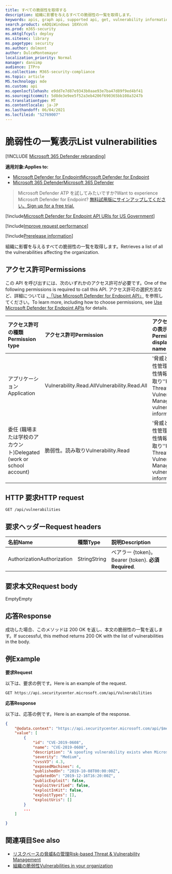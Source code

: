 ```yaml
---
title: すべての脆弱性を取得する
description: 組織に影響を与えるすべての脆弱性の一覧を取得します。
keywords: apis, graph api, supported api, get, vulnerability information, Microsoft Defender for Endpoint tvm api
search.product: eADQiWindows 10XVcnh
ms.prod: m365-security
ms.mktglfcycl: deploy
ms.sitesec: library
ms.pagetype: security
ms.author: dolmont
author: DulceMontemayor
localization_priority: Normal
manager: dansimp
audience: ITPro
ms.collection: M365-security-compliance
ms.topic: article
MS.technology: mde
ms.custom: api
ms.openlocfilehash: e9dd7e7d87e9343b0aae93e7ba47d89f9ed4bf41
ms.sourcegitcommit: 5d8de3e9ee5f52a3eb4206f690365bb108a3247b
ms.translationtype: MT
ms.contentlocale: ja-JP
ms.lasthandoff: 06/04/2021
ms.locfileid: "52769007"
---
```

# <a name="list-vulnerabilities"></a><span data-ttu-id="bca90-104">脆弱性の一覧表示</span><span class="sxs-lookup"><span data-stu-id="bca90-104">List vulnerabilities</span></span>

[!INCLUDE [Microsoft 365 Defender rebranding](../../includes/microsoft-defender.md)]

<span data-ttu-id="bca90-105">**適用対象:**</span><span class="sxs-lookup"><span data-stu-id="bca90-105">**Applies to:**</span></span>
- [<span data-ttu-id="bca90-106">Microsoft Defender for Endpoint</span><span class="sxs-lookup"><span data-stu-id="bca90-106">Microsoft Defender for Endpoint</span></span>](https://go.microsoft.com/fwlink/p/?linkid=2154037)
- [<span data-ttu-id="bca90-107">Microsoft 365 Defender</span><span class="sxs-lookup"><span data-stu-id="bca90-107">Microsoft 365 Defender</span></span>](https://go.microsoft.com/fwlink/?linkid=2118804)

> <span data-ttu-id="bca90-108">Microsoft Defender ATP を試してみたいですか?</span><span class="sxs-lookup"><span data-stu-id="bca90-108">Want to experience Microsoft Defender for Endpoint?</span></span> [<span data-ttu-id="bca90-109">無料試用版にサインアップしてください。</span><span class="sxs-lookup"><span data-stu-id="bca90-109">Sign up for a free trial.</span></span>](https://www.microsoft.com/microsoft-365/windows/microsoft-defender-atp?ocid=docs-wdatp-exposedapis-abovefoldlink) 

[!include[Microsoft Defender for Endpoint API URIs for US Government](../../includes/microsoft-defender-api-usgov.md)]

[!include[Improve request performance](../../includes/improve-request-performance.md)]

[!include[Prerelease information](../../includes/prerelease.md)]

<span data-ttu-id="bca90-110">組織に影響を与えるすべての脆弱性の一覧を取得します。</span><span class="sxs-lookup"><span data-stu-id="bca90-110">Retrieves a list of all the vulnerabilities affecting the organization.</span></span>

## <a name="permissions"></a><span data-ttu-id="bca90-111">アクセス許可</span><span class="sxs-lookup"><span data-stu-id="bca90-111">Permissions</span></span>
<span data-ttu-id="bca90-112">この API を呼び出すには、次のいずれかのアクセス許可が必要です。</span><span class="sxs-lookup"><span data-stu-id="bca90-112">One of the following permissions is required to call this API.</span></span> <span data-ttu-id="bca90-113">アクセス許可の選択方法など、詳細については [、「Use Microsoft Defender for Endpoint API」](apis-intro.md) を参照してください。</span><span class="sxs-lookup"><span data-stu-id="bca90-113">To learn more, including how to choose permissions, see [Use Microsoft Defender for Endpoint APIs](apis-intro.md) for details.</span></span>

<span data-ttu-id="bca90-114">アクセス許可の種類</span><span class="sxs-lookup"><span data-stu-id="bca90-114">Permission type</span></span> |   <span data-ttu-id="bca90-115">アクセス許可</span><span class="sxs-lookup"><span data-stu-id="bca90-115">Permission</span></span>  |   <span data-ttu-id="bca90-116">アクセス許可の表示名</span><span class="sxs-lookup"><span data-stu-id="bca90-116">Permission display name</span></span>
:---|:---|:---
<span data-ttu-id="bca90-117">アプリケーション</span><span class="sxs-lookup"><span data-stu-id="bca90-117">Application</span></span> |   <span data-ttu-id="bca90-118">Vulnerability.Read.All</span><span class="sxs-lookup"><span data-stu-id="bca90-118">Vulnerability.Read.All</span></span> |    <span data-ttu-id="bca90-119">'脅威と脆弱性管理の脆弱性情報の読み取り'</span><span class="sxs-lookup"><span data-stu-id="bca90-119">'Read Threat and Vulnerability Management vulnerability information'</span></span>
<span data-ttu-id="bca90-120">委任 (職場または学校のアカウント)</span><span class="sxs-lookup"><span data-stu-id="bca90-120">Delegated (work or school account)</span></span> | <span data-ttu-id="bca90-121">脆弱性。読み取り</span><span class="sxs-lookup"><span data-stu-id="bca90-121">Vulnerability.Read</span></span> |   <span data-ttu-id="bca90-122">'脅威と脆弱性管理の脆弱性情報の読み取り'</span><span class="sxs-lookup"><span data-stu-id="bca90-122">'Read Threat and Vulnerability Management vulnerability information'</span></span>

## <a name="http-request"></a><span data-ttu-id="bca90-123">HTTP 要求</span><span class="sxs-lookup"><span data-stu-id="bca90-123">HTTP request</span></span>
```
GET /api/vulnerabilities
```

## <a name="request-headers"></a><span data-ttu-id="bca90-124">要求ヘッダー</span><span class="sxs-lookup"><span data-stu-id="bca90-124">Request headers</span></span>

<span data-ttu-id="bca90-125">名前</span><span class="sxs-lookup"><span data-stu-id="bca90-125">Name</span></span> | <span data-ttu-id="bca90-126">種類</span><span class="sxs-lookup"><span data-stu-id="bca90-126">Type</span></span> | <span data-ttu-id="bca90-127">説明</span><span class="sxs-lookup"><span data-stu-id="bca90-127">Description</span></span>
:---|:---|:---
<span data-ttu-id="bca90-128">Authorization</span><span class="sxs-lookup"><span data-stu-id="bca90-128">Authorization</span></span> | <span data-ttu-id="bca90-129">String</span><span class="sxs-lookup"><span data-stu-id="bca90-129">String</span></span> | <span data-ttu-id="bca90-130">ベアラー {token}。</span><span class="sxs-lookup"><span data-stu-id="bca90-130">Bearer {token}.</span></span> <span data-ttu-id="bca90-131">**必須**</span><span class="sxs-lookup"><span data-stu-id="bca90-131">**Required**.</span></span>


## <a name="request-body"></a><span data-ttu-id="bca90-132">要求本文</span><span class="sxs-lookup"><span data-stu-id="bca90-132">Request body</span></span>
<span data-ttu-id="bca90-133">Empty</span><span class="sxs-lookup"><span data-stu-id="bca90-133">Empty</span></span>

## <a name="response"></a><span data-ttu-id="bca90-134">応答</span><span class="sxs-lookup"><span data-stu-id="bca90-134">Response</span></span>
<span data-ttu-id="bca90-135">成功した場合、このメソッドは 200 OK を返し、本文の脆弱性の一覧を返します。</span><span class="sxs-lookup"><span data-stu-id="bca90-135">If successful, this method returns 200 OK with the list of vulnerabilities in the body.</span></span>


## <a name="example"></a><span data-ttu-id="bca90-136">例</span><span class="sxs-lookup"><span data-stu-id="bca90-136">Example</span></span>

<span data-ttu-id="bca90-137">**要求**</span><span class="sxs-lookup"><span data-stu-id="bca90-137">**Request**</span></span>

<span data-ttu-id="bca90-138">以下は、要求の例です。</span><span class="sxs-lookup"><span data-stu-id="bca90-138">Here is an example of the request.</span></span>

```http
GET https://api.securitycenter.microsoft.com/api/Vulnerabilities
```

<span data-ttu-id="bca90-139">**応答**</span><span class="sxs-lookup"><span data-stu-id="bca90-139">**Response**</span></span>

<span data-ttu-id="bca90-140">以下は、応答の例です。</span><span class="sxs-lookup"><span data-stu-id="bca90-140">Here is an example of the response.</span></span>


```json
{
    "@odata.context": "https://api.securitycenter.microsoft.com/api/$metadata#Vulnerabilities",
    "value": [
        {
            "id": "CVE-2019-0608",
            "name": "CVE-2019-0608",
            "description": "A spoofing vulnerability exists when Microsoft Browsers does not properly parse HTTP content. An attacker who successfully exploited this vulnerability could impersonate a user request by crafting HTTP queries. The specially crafted website could either spoof content or serve as a pivot to chain an attack with other vulnerabilities in web services.To exploit the vulnerability, the user must click a specially crafted URL. In an email attack scenario, an attacker could send an email message containing the specially crafted URL to the user in an attempt to convince the user to click it.In a web-based attack scenario, an attacker could host a specially crafted website designed to appear as a legitimate website to the user. However, the attacker would have no way to force the user to visit the specially crafted website. The attacker would have to convince the user to visit the specially crafted website, typically by way of enticement in an email or instant message, and then convince the user to interact with content on the website.The update addresses the vulnerability by correcting how Microsoft Browsers parses HTTP responses.",
            "severity": "Medium",
            "cvssV3": 4.3,
            "exposedMachines": 4,
            "publishedOn": "2019-10-08T00:00:00Z",
            "updatedOn": "2019-12-16T16:20:00Z",
            "publicExploit": false,
            "exploitVerified": false,
            "exploitInKit": false,
            "exploitTypes": [],
            "exploitUris": []
        }
        ...
    ]

}
```

## <a name="see-also"></a><span data-ttu-id="bca90-141">関連項目</span><span class="sxs-lookup"><span data-stu-id="bca90-141">See also</span></span>
- [<span data-ttu-id="bca90-142">リスクベースの脅威&の管理</span><span class="sxs-lookup"><span data-stu-id="bca90-142">Risk-based Threat & Vulnerability Management</span></span>](https://docs.microsoft.com/microsoft-365/security/defender-endpoint/next-gen-threat-and-vuln-mgt)
- [<span data-ttu-id="bca90-143">組織の脆弱性</span><span class="sxs-lookup"><span data-stu-id="bca90-143">Vulnerabilities in your organization</span></span>](https://docs.microsoft.com/microsoft-365/security/defender-endpoint/tvm-weaknesses)
